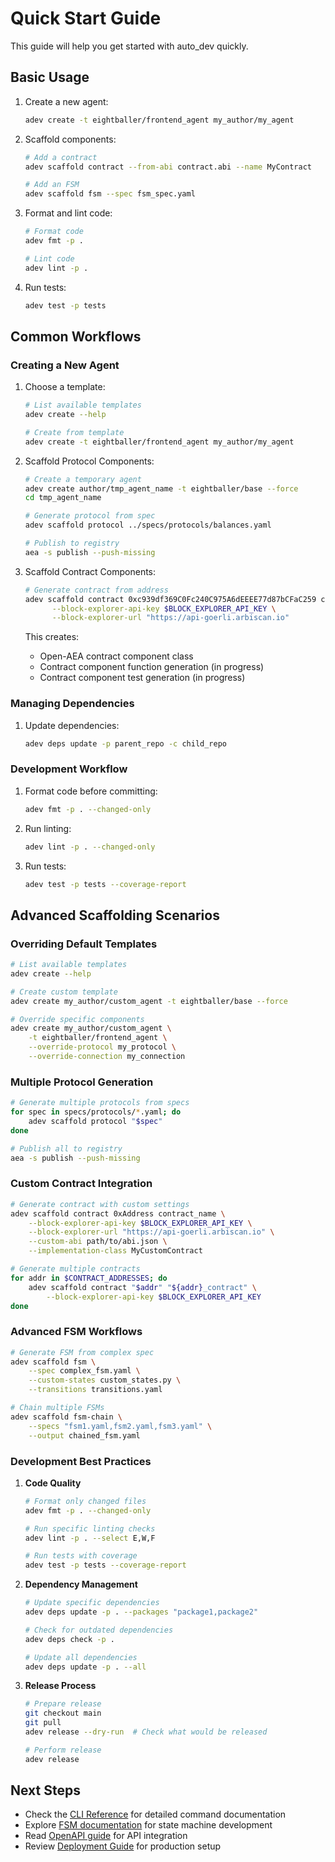 # Quick Start Guide

This guide will help you get started with auto_dev quickly.

## Basic Usage

1. Create a new agent:
   ```bash
   adev create -t eightballer/frontend_agent my_author/my_agent
   ```

2. Scaffold components:
   ```bash
   # Add a contract
   adev scaffold contract --from-abi contract.abi --name MyContract
   
   # Add an FSM
   adev scaffold fsm --spec fsm_spec.yaml
   ```

3. Format and lint code:
   ```bash
   # Format code
   adev fmt -p .
   
   # Lint code
   adev lint -p .
   ```

4. Run tests:
   ```bash
   adev test -p tests
   ```

## Common Workflows

### Creating a New Agent

1. Choose a template:
   ```bash
   # List available templates
   adev create --help
   
   # Create from template
   adev create -t eightballer/frontend_agent my_author/my_agent
   ```

2. Scaffold Protocol Components:
   ```bash
   # Create a temporary agent
   adev create author/tmp_agent_name -t eightballer/base --force
   cd tmp_agent_name
   
   # Generate protocol from spec
   adev scaffold protocol ../specs/protocols/balances.yaml
   
   # Publish to registry
   aea -s publish --push-missing
   ```

3. Scaffold Contract Components:
   ```bash
   # Generate contract from address
   adev scaffold contract 0xc939df369C0Fc240C975A6dEEEE77d87bCFaC259 contract_name \
         --block-explorer-api-key $BLOCK_EXPLORER_API_KEY \
         --block-explorer-url "https://api-goerli.arbiscan.io"
   ```

   This creates:
   - Open-AEA contract component class
   - Contract component function generation (in progress)
   - Contract component test generation (in progress)

### Managing Dependencies

1. Update dependencies:
   ```bash
   adev deps update -p parent_repo -c child_repo
   ```

### Development Workflow

1. Format code before committing:
   ```bash
   adev fmt -p . --changed-only
   ```


2. Run linting:
   ```bash
   adev lint -p . --changed-only
   ```

3. Run tests:
   ```bash
   adev test -p tests --coverage-report
   ```

## Advanced Scaffolding Scenarios

### Overriding Default Templates
```bash
# List available templates
adev create --help

# Create custom template
adev create my_author/custom_agent -t eightballer/base --force

# Override specific components
adev create my_author/custom_agent \
    -t eightballer/frontend_agent \
    --override-protocol my_protocol \
    --override-connection my_connection
```

### Multiple Protocol Generation
```bash
# Generate multiple protocols from specs
for spec in specs/protocols/*.yaml; do
    adev scaffold protocol "$spec"
done

# Publish all to registry
aea -s publish --push-missing
```

### Custom Contract Integration
```bash
# Generate contract with custom settings
adev scaffold contract 0xAddress contract_name \
    --block-explorer-api-key $BLOCK_EXPLORER_API_KEY \
    --block-explorer-url "https://api-goerli.arbiscan.io" \
    --custom-abi path/to/abi.json \
    --implementation-class MyCustomContract

# Generate multiple contracts
for addr in $CONTRACT_ADDRESSES; do
    adev scaffold contract "$addr" "${addr}_contract" \
        --block-explorer-api-key $BLOCK_EXPLORER_API_KEY
done
```

### Advanced FSM Workflows
```bash
# Generate FSM from complex spec
adev scaffold fsm \
    --spec complex_fsm.yaml \
    --custom-states custom_states.py \
    --transitions transitions.yaml

# Chain multiple FSMs
adev scaffold fsm-chain \
    --specs "fsm1.yaml,fsm2.yaml,fsm3.yaml" \
    --output chained_fsm.yaml
```

### Development Best Practices

1. **Code Quality**
   ```bash
   # Format only changed files
   adev fmt -p . --changed-only

   # Run specific linting checks
   adev lint -p . --select E,W,F

   # Run tests with coverage
   adev test -p tests --coverage-report
   ```

2. **Dependency Management**
   ```bash
   # Update specific dependencies
   adev deps update -p . --packages "package1,package2"

   # Check for outdated dependencies
   adev deps check -p .

   # Update all dependencies
   adev deps update -p . --all
   ```

3. **Release Process**
   ```bash
   # Prepare release
   git checkout main
   git pull
   adev release --dry-run  # Check what would be released

   # Perform release
   adev release
   ```

## Next Steps

- Check the [CLI Reference](commands/index.md) for detailed command documentation
- Explore [FSM documentation](fsm.md) for state machine development
- Read [OpenAPI guide](openapi.md) for API integration
- Review [Deployment Guide](deployment.md) for production setup
